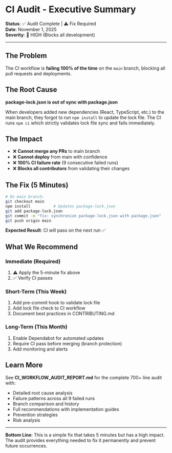 # CI Audit - Executive Summary

**Status**: ✅ Audit Complete | ⚠️ Fix Required  
**Date**: November 1, 2025  
**Severity**: 🔴 HIGH (Blocks all development)

---

## The Problem

The CI workflow is **failing 100% of the time** on the `main` branch, blocking all pull requests and deployments.

## The Root Cause

**package-lock.json is out of sync with package.json**

When developers added new dependencies (React, TypeScript, etc.) to the main branch, they forgot to run `npm install` to update the lock file. The CI runs `npm ci` which strictly validates lock file sync and fails immediately.

## The Impact

- ❌ **Cannot merge any PRs** to main branch
- ❌ **Cannot deploy** from main with confidence
- ❌ **100% CI failure rate** (9 consecutive failed runs)
- ❌ **Blocks all contributors** from validating their changes

## The Fix (5 Minutes)

```bash
# On main branch:
git checkout main
npm install          # Updates package-lock.json
git add package-lock.json
git commit -m "fix: synchronize package-lock.json with package.json"
git push origin main
```

**Expected Result**: CI will pass on the next run ✅

## What We Recommend

### Immediate (Required)

1. ⚠️ Apply the 5-minute fix above
2. ✅ Verify CI passes

### Short-Term (This Week)

1. Add pre-commit hook to validate lock file
2. Add lock file check to CI workflow
3. Document best practices in CONTRIBUTING.md

### Long-Term (This Month)

1. Enable Dependabot for automated updates
2. Require CI pass before merging (branch protection)
3. Add monitoring and alerts

## Learn More

See **CI_WORKFLOW_AUDIT_REPORT.md** for the complete 700+ line audit with:

- Detailed root cause analysis
- Failure patterns across all 9 failed runs
- Branch comparison and history
- Full recommendations with implementation guides
- Prevention strategies
- Risk analysis

---

**Bottom Line**: This is a simple fix that takes 5 minutes but has a high impact. The audit provides everything needed to fix it permanently and prevent future occurrences.
